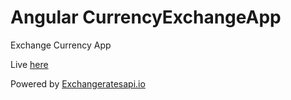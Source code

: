 # Angular CurrencyExchangeApp

Exchange Currency App

Live [here](https://spontaneous-gumdrop-214177.netlify.app/)

Powered by [Exchangeratesapi.io](https://exchangeratesapi.io/)
